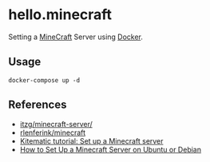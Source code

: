 # hello.minecraft

Setting a [MineCraft](https://www.minecraft.net) Server using [Docker](https://www.docker.com/).

## Usage

```console
docker-compose up -d
```

## References

- [itzg/minecraft-server/](https://hub.docker.com/r/itzg/minecraft-server/)
- [rlenferink/minecraft](https://hub.docker.com/r/rlenferink/minecraft)
- [Kitematic tutorial: Set up a Minecraft server](https://docs.docker.com/kitematic/minecraft-server/)
- [How to Set Up a Minecraft Server on Ubuntu or Debian](https://www.linode.com/docs/game-servers/how-to-set-up-minecraft-server-on-ubuntu-or-debian/)
